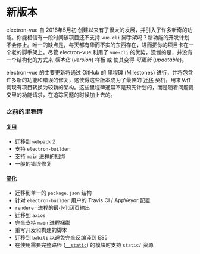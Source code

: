 # 新版本

electron-vue 自 2016年5月初 创建以来有了很大的发展，并引入了许多新奇的功能。你能相信有一段时间该项目还不支持 `vue-cli` 脚手架吗？新功能的开发计划不会停止。唯一的缺点是，每天都有华而不实的东西存在，进而把你的项目卡在一个老的脚手架上。尽管 electron-vue 利用了 `vue-cli` 的优势，遗憾的是，并没有一个结构化的方式来 _版本化_ (_version_) 样板 或 使其变得 _可更新_ (_updatable_)。

electron-vue 的主要更新将通过 GitHub 的 里程碑 (Milestones) 进行，并将包含许多新的功能和错误的修复，这使得这些版本成为了最佳的 [迁移](/migration-guide.md) 契机，用来从任何现有项目转换为较新的架构。这些里程碑通常不是预先计划的，而是随着问题提交里的功能请求，在追踪问题的时候加上去的。

### 之前的里程碑

#### [复用](https://github.com/deeprado/electron-vue-webpack5/milestone/1?closed=1)

* 迁移到 `webpack` 2
* 支持 `electron-builder`
* 支持 `main` 进程的捆绑
* 一般的错误修复

#### [简化](https://github.com/deeprado/electron-vue-webpack5/issues/171)

* 迁移到单一的 `package.json` 结构
* 针对 `electron-builder` 用户的 Travis CI / AppVeyor 配置
* `renderer` 进程的最小化网页输出
* 迁移到 `axios`
* 完全支持 `main` 进程捆绑
* 重写开发和构建的脚本
* 迁移到 `babili` 以避免完全反编译到 ES5
* 在使用需要完整路径 \([`__static`](/using-static-assets.md)\) 的模块时支持 `static/` 资源
